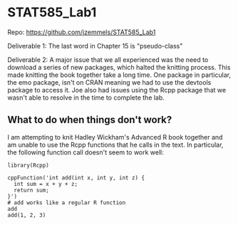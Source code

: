 # STAT585_Lab1

Repo: https://github.com/jzemmels/STAT585_Lab1

Deliverable 1: The last word in Chapter 15 is "pseudo-class"

Deliverable 2: A major issue that we all experienced was the need to download a series of new packages, which halted the knitting process. This made knitting the book together take a long time. One package in particular, the emo package, isn't on CRAN meaning we had to use the devtools package to access it. Joe also had issues using the Rcpp package that we wasn't able to resolve in the time to complete the lab.

## What to do when things don't work?
I am attempting to knit Hadley Wickham's Advanced R book together and am unable to use the Rcpp functions that he calls in the text. In particular, the following function call doesn't seem to work well:

```{r add}
library(Rcpp)

cppFunction('int add(int x, int y, int z) {
  int sum = x + y + z;
  return sum;
}')
# add works like a regular R function
add
add(1, 2, 3)
```
